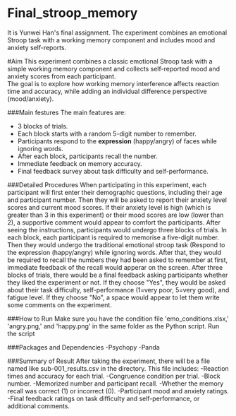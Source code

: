# Final_stroop_memory
It is Yunwei Han's final assignment. The experiment combines an emotional Stroop task with a working memory component and includes mood and anxiety self-reports.

#Aim
This experiment combines a classic emotional Stroop task with a simple working memory component and collects self-reported mood and anxiety scores from each participant.  
The goal is to explore how working memory interference affects reaction time and accuracy, while adding an individual difference perspective (mood/anxiety).

###Main festures
The main features are:
- 3 blocks of trials.
- Each block starts with a random 5-digit number to remember.
- Participants respond to the **expression** (happy/angry) of faces while ignoring words.
- After each block, participants recall the number.
- Immediate feedback on memory accuracy.
- Final feedback survey about task difficulty and self-performance.
  
###Detailed Procedures
When participating in this experiment, each participant will first enter their demographic questions, including their age and participant number. Then they will be asked to report their anxiety level scores and current mood scores. If their anxiety level is high (which is greater than 3 in this experiment) or their mood scores are low (lower than 2), a supportive comment would appear to comfort the participants. 
After seeing the instructions, participants would undergo three blocks of trials. In each block, each participant is required to memorise a five-digit number. Then they would undergo the traditional emotional stroop task (Respond to the expression (happy/angry) while ignoring words. After that, they would be required to recall the numbers they had been asked to remember at first, immediate feedback of the recall would apperar on the screen.
After three blocks of trials, there would be a final feedback asking participants whether they liked the experiment or not. If they choose "Yes", they would be asked about their task difficulty, self-performance (1=very poor, 5=very good), and fatigue level. If they choose "No", a space would appear to let them write some comments on the experiment. 

###How to Run
Make sure you have the condition file 'emo_conditions.xlsx,' 'angry.png,' and 'happy.png' in the same folder as the Python script.
Run the script

###Packages and Dependencies
-Psychopy
-Panda

###Summary of Result
After taking the experiment, there will be a file named like sub-001_results.csv in the directory. 
This file includes:
-Reaction times and accuracy for each trial.
-Congruence condition per trial.
-Block number.
-Memorized number and participant recall.
-Whether the memory recall was correct (1) or incorrect (0).
-Participant mood and anxiety ratings.
-Final feedback ratings on task difficulty and self-performance, or additional comments.

